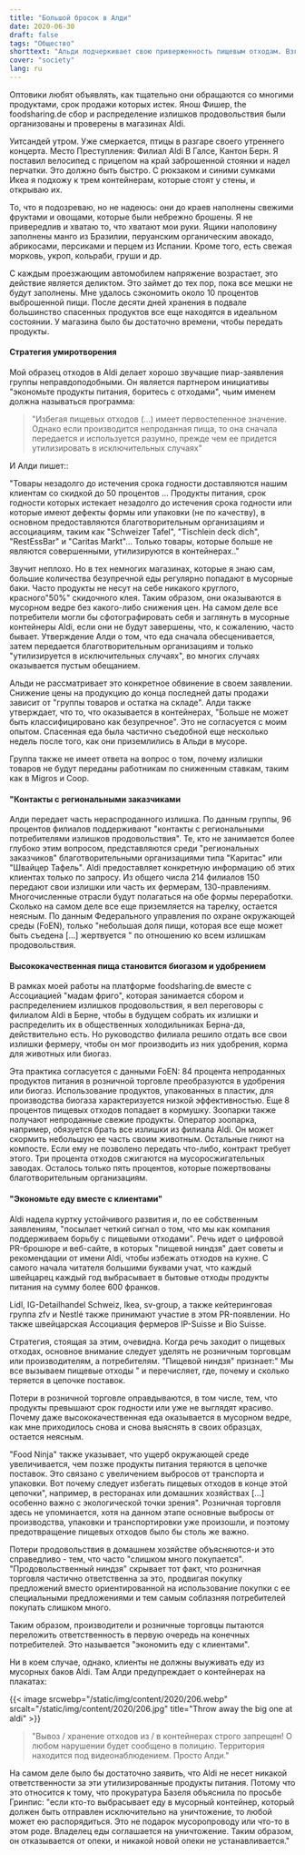 ```yaml
---
title: "Большой бросок в Алди"
date: 2020-06-30
draft: false
tags: "Общество"
shorttext: "Альди подчеркивает свою приверженность пищевым отходам. Взгляд на его мусорные баки показывает, что это в первую очередь пиар."
cover: "society"
lang: ru
---
```


Оптовики любят объявлять, как тщательно они обращаются со многими продуктами, срок продажи которых истек. Янош Фишер, the foodsharing.de сбор и распределение излишков продовольствия были организованы и проверены в магазинах Aldi.

Уитсандей утром. Уже смеркается, птицы в разгаре своего утреннего концерта. Место Преступления: Филиал Aldi В Галсе, Кантон Берн. Я поставил велосипед с прицепом на край заброшенной стоянки и надел перчатки. Это должно быть быстро. С рюкзаком и синими сумками Икеа я подхожу к трем контейнерам, которые стоят у стены, и открываю их.

То, что я подозреваю, но не надеюсь: они до краев наполнены свежими фруктами и овощами, которые были небрежно брошены. Я не привередлив и хватаю то, что хватают мои руки. Ящики наполовину заполнены манго из Бразилии, перуанским органическим авокадо, абрикосами, персиками и перцем из Испании. Кроме того, есть свежая морковь, укроп, кольраби, груши и др.

С каждым проезжающим автомобилем напряжение возрастает, это действие является деликтом. Это займет до тех пор, пока все мешки не будут заполнены. Мне удалось сэкономить около 10 процентов выброшенной пищи. После десяти дней хранения в подвале большинство спасенных продуктов все еще находятся в идеальном состоянии. У магазина было бы достаточно времени, чтобы передать продукты.

#### Стратегия умиротворения

Мой образец отходов в Aldi делает хорошо звучащие пиар-заявления группы неправдоподобными. Он является партнером инициативы "экономьте продукты питания, боритесь с отходами", чьим именем должна называться программа:

> "Избегая пищевых отходов (...) имеет первостепенное значение. Однако если производится непроданная пища, то она сначала передается и используется разумно, прежде чем ее придется утилизировать в исключительных случаях"

И Алди пишет::

"Товары незадолго до истечения срока годности доставляются нашим клиентам со скидкой до 50 процентов ... Продукты питания, срок годности которых истекает незадолго до истечения срока годности или которые имеют дефекты формы или упаковки (не по качеству), в основном предоставляются благотворительным организациям и ассоциациям, таким как "Schweizer Tafel", "Tischlein deck dich", "RestEssBar" и "Caritas Markt"... Только товары, которые больше не являются совершенными, утилизируются в контейнерах.."

Звучит неплохо. Но в тех немногих магазинах, которые я знаю сам, большие количества безупречной еды регулярно попадают в мусорные баки. Часто продукты не несут на себе никакого круглого, красного"50%" скидочного клея. Таким образом, они оказываются в мусорном ведре без какого-либо снижения цен. На самом деле все потребители могли бы сфотографировать себя и заглянуть в мусорные контейнеры Aldi, если они не будут завершены, что, к сожалению, часто бывает. Утверждение Алди о том, что еда сначала обесценивается, затем передается благотворительным организациям и только "утилизируется в исключительных случаях", во многих случаях оказывается пустым обещанием.

Альди не рассматривает это конкретное обвинение в своем заявлении. Снижение цены на продукцию до конца последней даты продажи зависит от "группы товаров и остатка на складе". Алди также утверждает, что то, что оказывается в контейнерах, "Больше не может быть классифицировано как безупречное". Это не согласуется с моим опытом. Спасенная еда была частично съедобной еще несколько недель после того, как они приземлились в Альди в мусоре.

Группа также не имеет ответа на вопрос о том, почему излишки товаров не будут переданы работникам по сниженным ставкам, таким как в Migros и Coop.

#### "Контакты с региональными заказчиками

Алди передает часть нераспроданного излишка. По данным группы, 96 процентов филиалов поддерживают "контакты с региональными потребителями излишков продовольствия". Те, кто не занимается более глубоко этим вопросом, представляются среди "региональных заказчиков" благотворительными организациями типа "Каритас" или "Швайцер Тафель". Aldi предоставляет конкретную информацию об этих клиентах только по запросу. Из общего числа 214 филиалов 150 передают свои излишки или часть их фермерам, 130-правлениям. Многочисленные отрасли будут полагаться на обе формы переработки. Сколько на самом деле все еще приземляется на тарелку, остается неясным. По данным Федерального управления по охране окружающей среды (FoEN), только "небольшая доля пищи, которая все еще может быть съедена [...] жертвуется " по отношению ко всем излишкам продовольствия.

#### Высококачественная пища становится биогазом и удобрением

В рамках моей работы на платформе foodsharing.de вместе с Ассоциацией "мадам фриго", которая занимается сбором и распределением излишков продовольствия, я вел переговоры с филиалом Aldi в Берне, чтобы в будущем собрать их излишки и распределить их в общественных холодильниках Берна-да, действительно есть. Но руководство филиала решило отдать все свои излишки фермеру, чтобы он мог производить из них удобрения, корма для животных или биогаз.

Эта практика согласуется с данными FoEN: 84 процента непроданных продуктов питания в розничной торговле преобразуются в удобрения или биогаз. Использование продуктов, упакованных в пластик, для производства биогаза характеризуется низкой эффективностью. Еще 8 процентов пищевых отходов попадает в кормушку. Зоопарки также получают непроданные свежие продукты. Оператор зоопарка, например, обязуется брать все излишки из филиала Aldi. Он может скормить небольшую ее часть своим животным. Остальные гниют на компосте. Если ему не позволено передать что-либо, контракт требует этого. Три процента отходов сжигаются на мусоросжигательных заводах. Осталось только пять процентов, которые пожертвованы благотворительным организациям.

#### "Экономьте еду вместе с клиентами"

Aldi надела куртку устойчивого развития и, по ее собственным заявлениям, "посылает четкий сигнал о том, что мы как компания поддерживаем борьбу с пищевыми отходами". Речь идет о цифровой PR-брошюре и веб-сайте, в которых "пищевой ниндзя" дает советы и рекомендации от имени Aldi, чтобы избежать отходов на кухне. С самого начала читателя большими буквами учат, что каждый швейцарец каждый год выбрасывает в бытовые отходы продукты питания на сумму более 600 франков.

Lidl, IG-Detailhandel Schweiz, Ikea, sv-group, а также кейтеринговая группа zfv и Nestlé также принимают участие в этом PR-появлении. Но также швейцарская Ассоциация фермеров IP-Suisse и Bio Suisse.

Стратегия, стоящая за этим, очевидна. Когда речь заходит о пищевых отходах, основное внимание следует уделять не розничным торговцам или производителям, а потребителям. "Пищевой ниндзя" признает:" Мы все вызываем пищевые отходы " и перечисляет, где, почему и сколько теряется в цепочке поставок.

Потери в розничной торговле оправдываются, в том числе, тем, что продукты превышают срок годности или уже не выглядят красиво. Почему даже высококачественная еда оказывается в мусорном ведре, как мне приходилось снова и снова выяснять в своих образцах, остается неясным.

"Food Ninja" также указывает, что ущерб окружающей среде увеличивается, чем позже продукты питания теряются в цепочке поставок. Это связано с увеличением выбросов от транспорта и упаковки. Вот почему следует избегать пищевых отходов в конце этой цепочки", например, в ресторанах или домашних хозяйствах [...] особенно важно с экологической точки зрения". Розничная торговля здесь не упоминается, хотя на данном этапе основные выбросы от производства, упаковки и транспортировки уже произошли, и поэтому предотвращение пищевых отходов было бы столь же важно.

Потери продовольствия в домашнем хозяйстве объясняются-и это справедливо - тем, что часто "слишком много покупается". "Продовольственный ниндзя" скрывает тот факт, что розничная торговля частично ответственна за это, продвигая покупку предложений вместо ориентированной на использование покупки с ее специальными предложениями и тем самым соблазняя потребителей покупать слишком много.

Таким образом, производители и розничные торговцы пытаются переложить ответственность в первую очередь на конечных потребителей. Это называется "экономить еду с клиентами".

Ни в коем случае, однако, клиенты не должны выуживать еду из мусорных баков Aldi. Там Алди предупреждает о контейнерах на плакатах:

{{< image srcwebp="/static/img/content/2020/206.webp" srcalt="/static/img/content/2020/206.jpg" title="Throw away the big one at aldi" >}}

> "Вывоз / хранение отходов из / в контейнерах строго запрещен! О любом нарушении будет сообщено в полицию. Территория находится под видеонаблюдением. Просто Алди."

На самом деле было бы достаточно заявить, что Aldi не несет никакой ответственности за эти утилизированные продукты питания. Потому что это относится к тому, что прокуратура Базеля объяснила по просьбе Гринпис: "если кто-то выбрасывает еду в мусорный контейнер, который должен быть отправлен исключительно на уничтожение, то любой может ею распорядиться. Это не подарок мусоропроводу или что-то в этом роде. Владелец еды соглашается на уничтожение. Таким образом, он отказывается от опеки, и никакой новой опеки не устанавливается."
